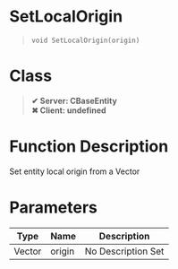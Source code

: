 # SetLocalOrigin
> `void SetLocalOrigin(origin)`
# Class
> __✔ Server: CBaseEntity__  
> __✖ Client: undefined__  
# Function Description
Set entity local origin from a Vector
# Parameters
Type|Name|Description
--|--|--
Vector|origin|No Description Set
